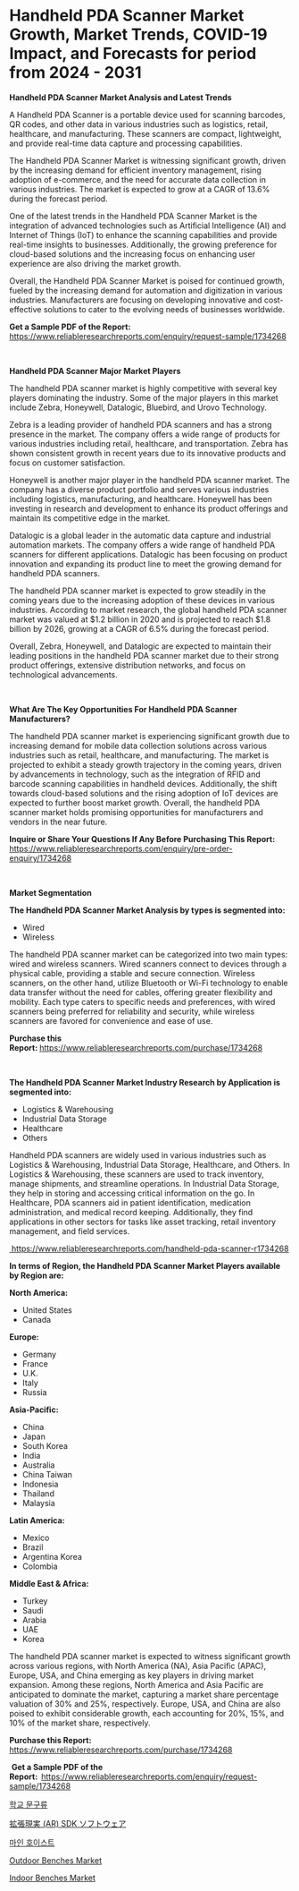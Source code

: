 <p><h1>Handheld PDA Scanner Market Growth, Market Trends, COVID-19 Impact, and Forecasts for period from 2024 - 2031</h1></p><p><strong>Handheld PDA Scanner Market Analysis and Latest Trends</strong></p>
<p><p>A Handheld PDA Scanner is a portable device used for scanning barcodes, QR codes, and other data in various industries such as logistics, retail, healthcare, and manufacturing. These scanners are compact, lightweight, and provide real-time data capture and processing capabilities.</p><p>The Handheld PDA Scanner Market is witnessing significant growth, driven by the increasing demand for efficient inventory management, rising adoption of e-commerce, and the need for accurate data collection in various industries. The market is expected to grow at a CAGR of 13.6% during the forecast period.</p><p>One of the latest trends in the Handheld PDA Scanner Market is the integration of advanced technologies such as Artificial Intelligence (AI) and Internet of Things (IoT) to enhance the scanning capabilities and provide real-time insights to businesses. Additionally, the growing preference for cloud-based solutions and the increasing focus on enhancing user experience are also driving the market growth.</p><p>Overall, the Handheld PDA Scanner Market is poised for continued growth, fueled by the increasing demand for automation and digitization in various industries. Manufacturers are focusing on developing innovative and cost-effective solutions to cater to the evolving needs of businesses worldwide.</p></p>
<p><strong>Get a Sample PDF of the Report:&nbsp;</strong> <a href="https://www.reliableresearchreports.com/enquiry/request-sample/1734268">https://www.reliableresearchreports.com/enquiry/request-sample/1734268</a></p>
<p>&nbsp;</p>
<p><strong>Handheld PDA Scanner Major Market Players</strong></p>
<p><p>The handheld PDA scanner market is highly competitive with several key players dominating the industry. Some of the major players in this market include Zebra, Honeywell, Datalogic, Bluebird, and Urovo Technology.</p><p>Zebra is a leading provider of handheld PDA scanners and has a strong presence in the market. The company offers a wide range of products for various industries including retail, healthcare, and transportation. Zebra has shown consistent growth in recent years due to its innovative products and focus on customer satisfaction.</p><p>Honeywell is another major player in the handheld PDA scanner market. The company has a diverse product portfolio and serves various industries including logistics, manufacturing, and healthcare. Honeywell has been investing in research and development to enhance its product offerings and maintain its competitive edge in the market.</p><p>Datalogic is a global leader in the automatic data capture and industrial automation markets. The company offers a wide range of handheld PDA scanners for different applications. Datalogic has been focusing on product innovation and expanding its product line to meet the growing demand for handheld PDA scanners.</p><p>The handheld PDA scanner market is expected to grow steadily in the coming years due to the increasing adoption of these devices in various industries. According to market research, the global handheld PDA scanner market was valued at $1.2 billion in 2020 and is projected to reach $1.8 billion by 2026, growing at a CAGR of 6.5% during the forecast period.</p><p>Overall, Zebra, Honeywell, and Datalogic are expected to maintain their leading positions in the handheld PDA scanner market due to their strong product offerings, extensive distribution networks, and focus on technological advancements.</p></p>
<p>&nbsp;</p>
<p><strong>What Are The Key Opportunities For Handheld PDA Scanner Manufacturers?</strong></p>
<p><p>The handheld PDA scanner market is experiencing significant growth due to increasing demand for mobile data collection solutions across various industries such as retail, healthcare, and manufacturing. The market is projected to exhibit a steady growth trajectory in the coming years, driven by advancements in technology, such as the integration of RFID and barcode scanning capabilities in handheld devices. Additionally, the shift towards cloud-based solutions and the rising adoption of IoT devices are expected to further boost market growth. Overall, the handheld PDA scanner market holds promising opportunities for manufacturers and vendors in the near future.</p></p>
<p><strong>Inquire or Share Your Questions If Any Before Purchasing This Report:</strong> <a href="https://www.reliableresearchreports.com/enquiry/pre-order-enquiry/1734268">https://www.reliableresearchreports.com/enquiry/pre-order-enquiry/1734268</a></p>
<p>&nbsp;</p>
<p><strong>Market Segmentation</strong></p>
<p><strong>The Handheld PDA Scanner Market Analysis by types is segmented into:</strong></p>
<p><ul><li>Wired</li><li>Wireless</li></ul></p>
<p><p>The handheld PDA scanner market can be categorized into two main types: wired and wireless scanners. Wired scanners connect to devices through a physical cable, providing a stable and secure connection. Wireless scanners, on the other hand, utilize Bluetooth or Wi-Fi technology to enable data transfer without the need for cables, offering greater flexibility and mobility. Each type caters to specific needs and preferences, with wired scanners being preferred for reliability and security, while wireless scanners are favored for convenience and ease of use.</p></p>
<p><strong>Purchase this Report:&nbsp;</strong><a href="https://www.reliableresearchreports.com/purchase/1734268">https://www.reliableresearchreports.com/purchase/1734268</a></p>
<p>&nbsp;</p>
<p><strong>The Handheld PDA Scanner Market Industry Research by Application is segmented into:</strong></p>
<p><ul><li>Logistics & Warehousing</li><li>Industrial Data Storage</li><li>Healthcare</li><li>Others</li></ul></p>
<p><p>Handheld PDA scanners are widely used in various industries such as Logistics & Warehousing, Industrial Data Storage, Healthcare, and Others. In Logistics & Warehousing, these scanners are used to track inventory, manage shipments, and streamline operations. In Industrial Data Storage, they help in storing and accessing critical information on the go. In Healthcare, PDA scanners aid in patient identification, medication administration, and medical record keeping. Additionally, they find applications in other sectors for tasks like asset tracking, retail inventory management, and field services.</p></p>
<p><a href="https://www.reliableresearchreports.com/handheld-pda-scanner-r1734268">&nbsp;https://www.reliableresearchreports.com/handheld-pda-scanner-r1734268</a></p>
<p><strong>In terms of Region, the Handheld PDA Scanner Market Players available by Region are:</strong></p>
<p>
    <p> <strong> North America: </strong>
        <ul>
            <li>United States</li>
            <li>Canada</li>
        </ul>
        </p> 
    <p> <strong> Europe: </strong>
        <ul>
            <li>Germany</li>
            <li>France</li>
            <li>U.K.</li>
            <li>Italy</li>
            <li>Russia</li>
        </ul>
        </p> 
    <p> <strong> Asia-Pacific: </strong>
        <ul>
            <li>China</li>
            <li>Japan</li>
            <li>South Korea</li>
            <li>India</li>
            <li>Australia</li>
            <li>China Taiwan</li>
            <li>Indonesia</li>
            <li>Thailand</li>
            <li>Malaysia</li>
        </ul>
        </p> 
    <p> <strong> Latin America: </strong>
        <ul>
            <li>Mexico</li>
            <li>Brazil</li>
            <li>Argentina Korea</li>
            <li>Colombia</li>
        </ul>
        </p> 
    <p> <strong> Middle East & Africa: </strong>
        <ul>
            <li>Turkey</li>
            <li>Saudi</li>
            <li>Arabia</li>
            <li>UAE</li>
            <li>Korea</li>
        </ul>
    </p>
    </p>
<p><p>The handheld PDA scanner market is expected to witness significant growth across various regions, with North America (NA), Asia Pacific (APAC), Europe, USA, and China emerging as key players in driving market expansion. Among these regions, North America and Asia Pacific are anticipated to dominate the market, capturing a market share percentage valuation of 30% and 25%, respectively. Europe, USA, and China are also poised to exhibit considerable growth, each accounting for 20%, 15%, and 10% of the market share, respectively.</p></p>
<p><strong>Purchase this Report: </strong><a href="https://www.reliableresearchreports.com/purchase/1734268">https://www.reliableresearchreports.com/purchase/1734268</a></p>
<p>&nbsp;<strong>Get a Sample PDF of the Report:&nbsp;&nbsp;</strong><a href="https://www.reliableresearchreports.com/enquiry/request-sample/1734268">https://www.reliableresearchreports.com/enquiry/request-sample/1734268</a></p>
<p><strong></strong></p>
<p><p><a href="https://github.com/WilburKihn5676/Market-Research-Report-List-2/blob/main/4912737151391.md">학교 문구류</a></p><p><a href="https://github.com/JessKilback/Market-Research-Report-List-1/blob/main/3226604143669.md">拡張現実 (AR) SDK ソフトウェア</a></p><p><a href="https://github.com/vseigx30c9a1j/Market-Research-Report-List-2/blob/main/5557318151390.md">마인 호이스트</a></p><p><a href="https://github.com/nathandecarvalho/Market-Research-Report-List-4/blob/main/outdoor-benches-market.md">Outdoor Benches Market</a></p><p><a href="https://github.com/julyju69/Market-Research-Report-List-4/blob/main/indoor-benches-market.md">Indoor Benches Market</a></p></p>